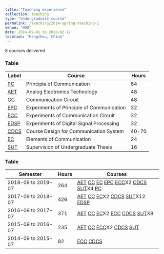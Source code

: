 ```yaml
---
title: "Teaching experience"
collection: teaching
type: "Undergraduate course"
permalink: /teaching/2014-spring-teaching-1
venue: "HDU"
date: 2014-09-01 to 2020-02-12
location: "Hangzhou, China"
---
```

8 courses delivered

### Table

| Label                   |     Course  |       Hours  |
| ---------------- | ------------------------------------|--------|
| [PC](#)        | Principle of Communication            |      64|
| [AET](#)       | Analog Electronics Technology         |      48|
| [CC](#)       | Communication Circuit                  |      48|
| [EPC](#)       | Experiments of Principle of Communication|   32|
| [ECC](#)      | Experiments of Communication Circuit|         32|
| [EDSP](#)      | Experiments of Digital Signal Processing|      32|
| [CDCS](#)      | Course Design for Communication System |   40-70|
| [EC](#)      | Elements of Communication|                      24|
| [SUT](#)      | Supervision of Undergraduate Thesis|           16|

### Table

| Semester            | Hours  |     Courses                                                         |
| --------         | ------ | ------------------------------------------------------------ |
| 2018-09 to 2019-07    | 264   |[AET](#) [CC](#) [EC](#) [EPC](#) [ECC](#)X2 [CDCS](#) [SUT](#)X4 [PC](#) |
| 2017-09 to 2018-07    | 426   |[AET](#) [CC](#) [EC](#)X2 [CDCS](#) [SUT](#)X12 [EDSP](#)  |
| 2016-09 to 2017-07    | 371  |[AET](#) [CC](#) [EC](#)X2 [ECC](#) [CDCS](#) [SUT](#)X8|
| 2015-09 to 2016-07    | 235   |[AET](#) [CC](#) [ECC](#)X2 [CDCS](#) [SUT](#) |
| 2014-09 to 2015-07   | 82   |[ECC](#) [CDCS](#)|
